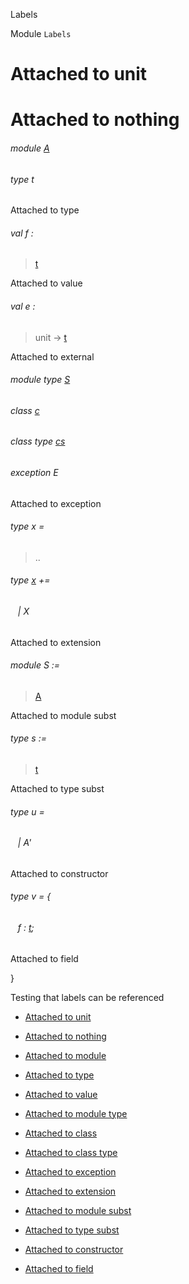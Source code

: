 Labels

Module `Labels`

# Attached to unit

# Attached to nothing

<a id="module-A"></a>

###### module [A](Labels.A.md)

<a id="type-t"></a>

###### type t

Attached to type

<a id="val-f"></a>

###### val f :

> [t](#type-t)

Attached to value

<a id="val-e"></a>

###### val e :

> unit -> [t](#type-t)

Attached to external

<a id="module-type-S"></a>

###### module type [S](Labels.module-type-S.md)

<a id="class-c"></a>

###### class  [c](Labels.c.md)

<a id="class-type-cs"></a>

###### class type  [cs](Labels.class-type-cs.md)

<a id="exception-E"></a>

###### exception E

Attached to exception

<a id="type-x"></a>

###### type x =

> ..

<a id="extension-decl-X"></a>

###### type [x](#type-x) += 

<a id="extension-X"></a>

######    | X

Attached to extension

<a id="module-S"></a>

###### module S :=

> [A](Labels.A.md)

Attached to module subst

<a id="type-s"></a>

###### type s :=

> [t](#type-t)

Attached to type subst

<a id="type-u"></a>

###### type u = 

<a id="type-u.A'"></a>

######    | A'

Attached to constructor

<a id="type-v"></a>

###### type v = {

<a id="type-v.f"></a>

######    f : [t](#type-t);

Attached to field

}

Testing that labels can be referenced

- [Attached to unit](#L1)
  

- [Attached to nothing](#L2)
  

- [Attached to module](#L3)
  

- [Attached to type](#L4)
  

- [Attached to value](#L5)
  

- [Attached to module type](#L6)
  

- [Attached to class](#L7)
  

- [Attached to class type](#L8)
  

- [Attached to exception](#L9)
  

- [Attached to extension](#L10)
  

- [Attached to module subst](#L11)
  

- [Attached to type subst](#L12)
  

- [Attached to constructor](#L13)
  

- [Attached to field](#L14)
  
